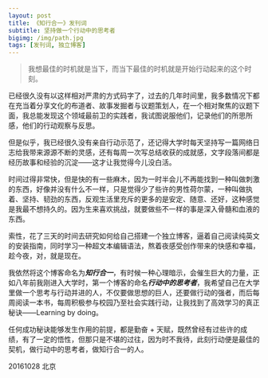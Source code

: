 ```yaml
---
layout: post
title: 《知行合一》发刊词
subtitle: 坚持做一个行动中的思考者
bigimg: /img/path.jpg
tags: [发刊词, 独立博客]
---
```



>我想最佳的时机就是当下，而当下最佳的时机就是开始行动起来的这个时刻。

已经很久没有以这样相对严肃的方式码字了，过去的几年时间里，我多数情况下都在充当着分享文化的布道者、故事发掘者与议题策划人，在一个相对聚焦的议题下面，我总能发现这个领域最前卫的实践者，我试图说服他们，记录他们的所思所感，他们的行动观察与反思。

但是似乎，我已经很久没有亲自行动示范了，还记得大学时每天坚持写一篇网络日志给我带来源源不断的灵感，还有每周一次写总结收获的成就感，文字段落间都是经历故事和经验的沉淀——这才让我觉得今儿没白活。

时间过得非常快，但是快的有一些麻木，因为一时半会儿不再能找到一种叫做刺激的东西，好像并没有什么不一样，只是觉得少了些许的男性荷尔蒙，一种叫做执着、坚持、韧劲的东西，反观生活里充斥的更多的是安定、随意、还好，这种感觉是我最不想持久的。因为生来喜欢挑战，就要做些不一样的事是深入骨髓和血液的东西。

索性，花了三天的时间去研究如何给自己搭建一个独立博客，逼着自己阅读纯英文的安装指南，同时学习一种超文本编辑语法，熬着夜感受创作带来的快感和幸福，趁今夜，对，就是现在。

我依然将这个博客命名为***知行合一***，有时候一种心理暗示，会催生巨大的力量，正如八年前我刚进入大学时，第一个博客的命名***行动中的思考者***，我希望自己在大学里做一个思考与行动并进的人，不仅要做思想的巨人，还要做行动的强者，而后每周阅读一本书，每周积极参与校园乃至社会实践行动，让我找到了高效学习的真正秘诀——Learning by doing。

任何成功秘诀能够发生作用的前提，都是勤奋 + 天赋，既然曾经有过些许的成绩，有了一定的悟性，但那只是不堪的过往，因为时不我待，此刻行动便是最佳的契机，做行动中的思考者，做知行合一的人。


20161028
北京

